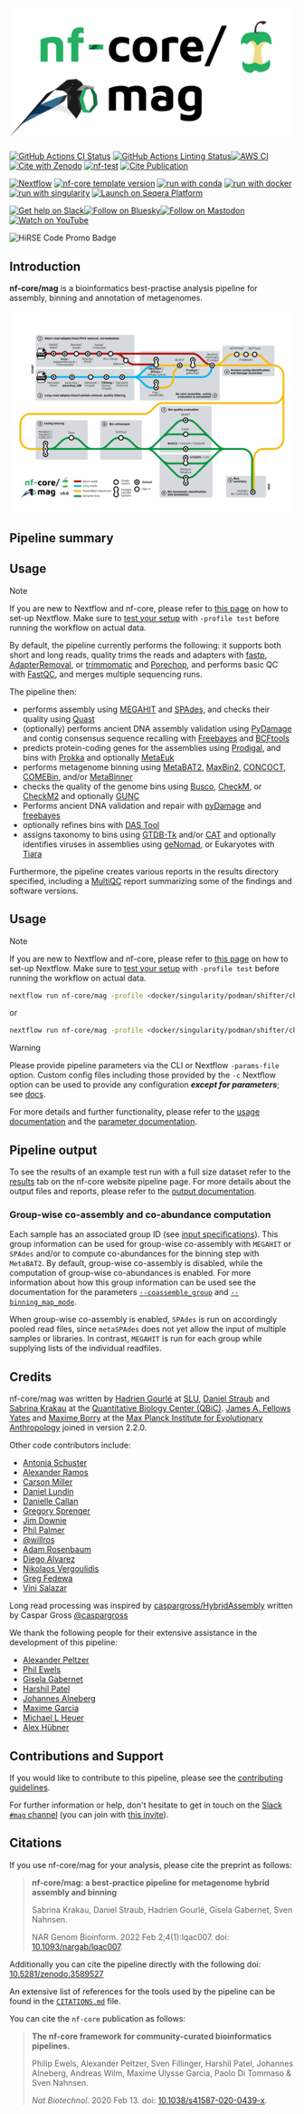 <h1>
  <picture>
    <source media="(prefers-color-scheme: dark)" srcset="docs/images/mag_logo_mascot_dark.png">
    <img alt="nf-core/mag" src="docs/images/mag_logo_mascot_light.png">
  </picture>
</h1>

[![GitHub Actions CI Status](https://github.com/nf-core/mag/actions/workflows/nf-test.yml/badge.svg)](https://github.com/nf-core/mag/actions/workflows/nf-test.yml)
[![GitHub Actions Linting Status](https://github.com/nf-core/mag/actions/workflows/linting.yml/badge.svg)](https://github.com/nf-core/mag/actions/workflows/linting.yml)[![AWS CI](https://img.shields.io/badge/CI%20tests-full%20size-FF9900?labelColor=000000&logo=Amazon%20AWS)](https://nf-co.re/mag/results)[![Cite with Zenodo](http://img.shields.io/badge/DOI-10.5281/zenodo.3589527-1073c8?labelColor=000000)](https://doi.org/10.5281/zenodo.3589527)
[![nf-test](https://img.shields.io/badge/unit_tests-nf--test-337ab7.svg)](https://www.nf-test.com)
[![Cite Publication](https://img.shields.io/badge/Cite%20Us!-Cite%20Publication-orange)](https://doi.org/10.1093/nargab/lqac007)

[![Nextflow](https://img.shields.io/badge/version-%E2%89%A525.04.2-green?style=flat&logo=nextflow&logoColor=white&color=%230DC09D&link=https%3A%2F%2Fnextflow.io)](https://www.nextflow.io/)
[![nf-core template version](https://img.shields.io/badge/nf--core_template-3.3.2-green?style=flat&logo=nfcore&logoColor=white&color=%2324B064&link=https%3A%2F%2Fnf-co.re)](https://github.com/nf-core/tools/releases/tag/3.3.2)
[![run with conda](http://img.shields.io/badge/run%20with-conda-3EB049?labelColor=000000&logo=anaconda)](https://docs.conda.io/en/latest/)
[![run with docker](https://img.shields.io/badge/run%20with-docker-0db7ed?labelColor=000000&logo=docker)](https://www.docker.com/)
[![run with singularity](https://img.shields.io/badge/run%20with-singularity-1d355c.svg?labelColor=000000)](https://sylabs.io/docs/)
[![Launch on Seqera Platform](https://img.shields.io/badge/Launch%20%F0%9F%9A%80-Seqera%20Platform-%234256e7)](https://cloud.seqera.io/launch?pipeline=https://github.com/nf-core/mag)

[![Get help on Slack](http://img.shields.io/badge/slack-nf--core%20%23mag-4A154B?labelColor=000000&logo=slack)](https://nfcore.slack.com/channels/mag)[![Follow on Bluesky](https://img.shields.io/badge/bluesky-%40nf__core-1185fe?labelColor=000000&logo=bluesky)](https://bsky.app/profile/nf-co.re)[![Follow on Mastodon](https://img.shields.io/badge/mastodon-nf__core-6364ff?labelColor=FFFFFF&logo=mastodon)](https://mstdn.science/@nf_core)[![Watch on YouTube](http://img.shields.io/badge/youtube-nf--core-FF0000?labelColor=000000&logo=youtube)](https://www.youtube.com/c/nf-core)

![HiRSE Code Promo Badge](https://img.shields.io/badge/Promo-8db427?label=HiRSE&labelColor=005aa0&link=https%3A%2F%2Fgo.fzj.de%2FCodePromo)

## Introduction

**nf-core/mag** is a bioinformatics best-practise analysis pipeline for assembly, binning and annotation of metagenomes.

<p>
  <picture>
    <source media="(prefers-color-scheme: dark)" srcset="docs/images/mag_metromap_dark.png">
    <img alt="nf-core/mag metromap diagram" src="docs/images/mag_metromap_light.png">
  </picture>
</p>

## Pipeline summary

## Usage

> [!NOTE]
> If you are new to Nextflow and nf-core, please refer to [this page](https://nf-co.re/docs/usage/installation) on how to set-up Nextflow. Make sure to [test your setup](https://nf-co.re/docs/usage/introduction#how-to-run-a-pipeline) with `-profile test` before running the workflow on actual data.

By default, the pipeline currently performs the following: it supports both short and long reads, quality trims the reads and adapters with [fastp](https://github.com/OpenGene/fastp), [AdapterRemoval](https://github.com/MikkelSchubert/adapterremoval), or [trimmomatic](https://github.com/usadellab/Trimmomatic) and [Porechop](https://github.com/rrwick/Porechop), and performs basic QC with [FastQC](https://www.bioinformatics.babraham.ac.uk/projects/fastqc/), and merges multiple sequencing runs.

The pipeline then:

- performs assembly using [MEGAHIT](https://github.com/voutcn/megahit) and [SPAdes](http://cab.spbu.ru/software/spades/), and checks their quality using [Quast](http://quast.sourceforge.net/quast)
- (optionally) performs ancient DNA assembly validation using [PyDamage](https://github.com/maxibor/pydamage) and contig consensus sequence recalling with [Freebayes](https://github.com/freebayes/freebayes) and [BCFtools](http://samtools.github.io/bcftools/bcftools.html)
- predicts protein-coding genes for the assemblies using [Prodigal](https://github.com/hyattpd/Prodigal), and bins with [Prokka](https://github.com/tseemann/prokka) and optionally [MetaEuk](https://www.google.com/search?channel=fs&client=ubuntu-sn&q=MetaEuk)
- performs metagenome binning using [MetaBAT2](https://bitbucket.org/berkeleylab/metabat/src/master/), [MaxBin2](https://sourceforge.net/projects/maxbin2/), [CONCOCT](https://github.com/BinPro/CONCOCT), [COMEBin](https://github.com/ziyewang/COMEBin), and/or [MetaBinner](https://github.com/ziyewang/MetaBinner)
- checks the quality of the genome bins using [Busco](https://busco.ezlab.org/), [CheckM](https://ecogenomics.github.io/CheckM/), or [CheckM2](https://github.com/chklovski/CheckM2) and optionally [GUNC](https://grp-bork.embl-community.io/gunc/)
- Performs ancient DNA validation and repair with [pyDamage](https://github.com/maxibor/pydamage) and [freebayes](https://github.com/freebayes/freebayes)
- optionally refines bins with [DAS Tool](https://github.com/cmks/DAS_Tool)
- assigns taxonomy to bins using [GTDB-Tk](https://github.com/Ecogenomics/GTDBTk) and/or [CAT](https://github.com/dutilh/CAT) and optionally identifies viruses in assemblies using [geNomad](https://github.com/apcamargo/genomad), or Eukaryotes with [Tiara](https://github.com/ibe-uw/tiara)

Furthermore, the pipeline creates various reports in the results directory specified, including a [MultiQC](https://multiqc.info/) report summarizing some of the findings and software versions.

## Usage

> [!NOTE]
> If you are new to Nextflow and nf-core, please refer to [this page](https://nf-co.re/docs/usage/installation) on how to set-up Nextflow. Make sure to [test your setup](https://nf-co.re/docs/usage/introduction#how-to-run-a-pipeline) with `-profile test` before running the workflow on actual data.

```bash
nextflow run nf-core/mag -profile <docker/singularity/podman/shifter/charliecloud/conda/institute> --input '*_R{1,2}.fastq.gz' --outdir <OUTDIR>
```

or

```bash
nextflow run nf-core/mag -profile <docker/singularity/podman/shifter/charliecloud/conda/institute> --input samplesheet.csv --outdir <OUTDIR>
```

> [!WARNING]
> Please provide pipeline parameters via the CLI or Nextflow `-params-file` option. Custom config files including those provided by the `-c` Nextflow option can be used to provide any configuration _**except for parameters**_; see [docs](https://nf-co.re/docs/usage/getting_started/configuration#custom-configuration-files).

For more details and further functionality, please refer to the [usage documentation](https://nf-co.re/mag/usage) and the [parameter documentation](https://nf-co.re/mag/parameters).

## Pipeline output

To see the results of an example test run with a full size dataset refer to the [results](https://nf-co.re/mag/results) tab on the nf-core website pipeline page.
For more details about the output files and reports, please refer to the
[output documentation](https://nf-co.re/mag/output).

### Group-wise co-assembly and co-abundance computation

Each sample has an associated group ID (see [input specifications](https://nf-co.re/mag/usage#input_specifications)). This group information can be used for group-wise co-assembly with `MEGAHIT` or `SPAdes` and/or to compute co-abundances for the binning step with `MetaBAT2`. By default, group-wise co-assembly is disabled, while the computation of group-wise co-abundances is enabled. For more information about how this group information can be used see the documentation for the parameters [`--coassemble_group`](https://nf-co.re/mag/parameters#coassemble_group) and [`--binning_map_mode`](https://nf-co.re/mag/parameters#binning_map_mode).

When group-wise co-assembly is enabled, `SPAdes` is run on accordingly pooled read files, since `metaSPAdes` does not yet allow the input of multiple samples or libraries. In contrast, `MEGAHIT` is run for each group while supplying lists of the individual readfiles.

## Credits

nf-core/mag was written by [Hadrien Gourlé](https://hadriengourle.com) at [SLU](https://slu.se), [Daniel Straub](https://github.com/d4straub) and [Sabrina Krakau](https://github.com/skrakau) at the [Quantitative Biology Center (QBiC)](http://qbic.life). [James A. Fellows Yates](https://github.com/jfy133) and [Maxime Borry](https://github.com/maxibor) at the [Max Planck Institute for Evolutionary Anthropology](https://www.eva.mpg.de) joined in version 2.2.0.

Other code contributors include:

- [Antonia Schuster](https://github.com/AntoniaSchuster)
- [Alexander Ramos](https://github.com/alxndrdiaz)
- [Carson Miller](https://github.com/CarsonJM)
- [Daniel Lundin](https://github.com/erikrikarddaniel)
- [Danielle Callan](https://github.com/d-callan)
- [Gregory Sprenger](https://github.com/gregorysprenger)
- [Jim Downie](https://github.com/prototaxites)
- [Phil Palmer](https://github.com/PhilPalmer)
- [@willros](https://github.com/willros)
- [Adam Rosenbaum](https://github.com/muabnezor)
- [Diego Alvarez](https://github.com/dialvarezs)
- [Nikolaos Vergoulidis](https://github.com/IceGreb)
- [Greg Fedewa](https://github.com/harper357)
- [Vini Salazar](https://github.com/vinisalazar)

Long read processing was inspired by [caspargross/HybridAssembly](https://github.com/caspargross/HybridAssembly) written by Caspar Gross [@caspargross](https://github.com/caspargross)

We thank the following people for their extensive assistance in the development of this pipeline:

- [Alexander Peltzer](https://github.com/apeltzer)
- [Phil Ewels](https://github.com/ewels)
- [Gisela Gabernet](https://github.com/ggabernet)
- [Harshil Patel](https://github.com/drpatelh)
- [Johannes Alneberg](https://github.com/alneberg)
- [Maxime Garcia](https://github.com/MaxUlysse)
- [Michael L Heuer](https://github.com/heuermh)
- [Alex Hübner](https://github.com/alexhbnr)

## Contributions and Support

If you would like to contribute to this pipeline, please see the [contributing guidelines](.github/CONTRIBUTING.md).

For further information or help, don't hesitate to get in touch on the [Slack `#mag` channel](https://nfcore.slack.com/channels/mag) (you can join with [this invite](https://nf-co.re/join/slack)).

## Citations

If you use nf-core/mag for your analysis, please cite the preprint as follows:

> **nf-core/mag: a best-practice pipeline for metagenome hybrid assembly and binning**
>
> Sabrina Krakau, Daniel Straub, Hadrien Gourlé, Gisela Gabernet, Sven Nahnsen.
>
> NAR Genom Bioinform. 2022 Feb 2;4(1):lqac007. doi: [10.1093/nargab/lqac007](https://doi.org/10.1093/nargab/lqac007).

Additionally you can cite the pipeline directly with the following doi: [10.5281/zenodo.3589527](https://doi.org/10.5281/zenodo.3589527)

An extensive list of references for the tools used by the pipeline can be found in the [`CITATIONS.md`](CITATIONS.md) file.

You can cite the `nf-core` publication as follows:

> **The nf-core framework for community-curated bioinformatics pipelines.**
>
> Philip Ewels, Alexander Peltzer, Sven Fillinger, Harshil Patel, Johannes Alneberg, Andreas Wilm, Maxime Ulysse Garcia, Paolo Di Tommaso & Sven Nahnsen.
>
> _Nat Biotechnol._ 2020 Feb 13. doi: [10.1038/s41587-020-0439-x](https://dx.doi.org/10.1038/s41587-020-0439-x).
